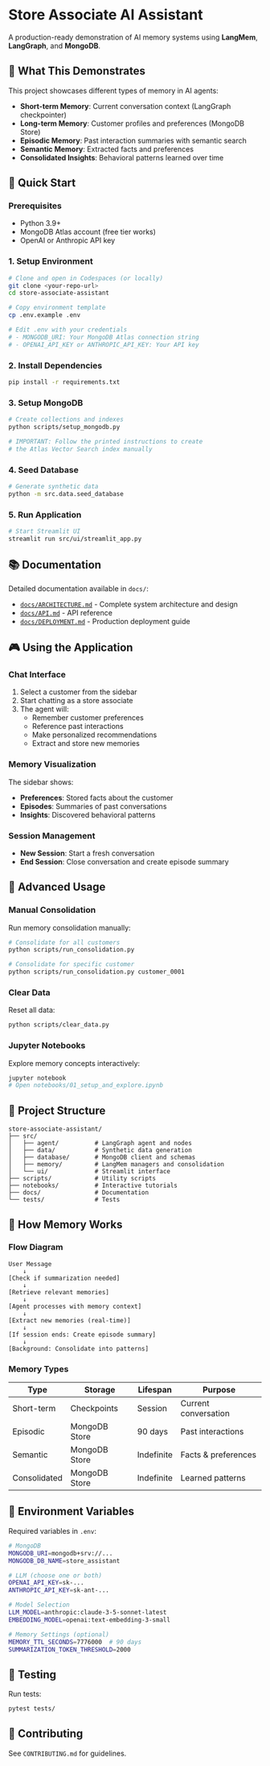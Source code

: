# Store Associate AI Assistant

A production-ready demonstration of AI memory systems using **LangMem**, **LangGraph**, and **MongoDB**.

## 🎯 What This Demonstrates

This project showcases different types of memory in AI agents:

- **Short-term Memory**: Current conversation context (LangGraph checkpointer)
- **Long-term Memory**: Customer profiles and preferences (MongoDB Store)
- **Episodic Memory**: Past interaction summaries with semantic search
- **Semantic Memory**: Extracted facts and preferences
- **Consolidated Insights**: Behavioral patterns learned over time

## 🚀 Quick Start

### Prerequisites

- Python 3.9+
- MongoDB Atlas account (free tier works)
- OpenAI or Anthropic API key

### 1. Setup Environment
```bash
# Clone and open in Codespaces (or locally)
git clone <your-repo-url>
cd store-associate-assistant

# Copy environment template
cp .env.example .env

# Edit .env with your credentials
# - MONGODB_URI: Your MongoDB Atlas connection string
# - OPENAI_API_KEY or ANTHROPIC_API_KEY: Your API key
```

### 2. Install Dependencies
```bash
pip install -r requirements.txt
```

### 3. Setup MongoDB
```bash
# Create collections and indexes
python scripts/setup_mongodb.py

# IMPORTANT: Follow the printed instructions to create
# the Atlas Vector Search index manually
```

### 4. Seed Database
```bash
# Generate synthetic data
python -m src.data.seed_database
```

### 5. Run Application
```bash
# Start Streamlit UI
streamlit run src/ui/streamlit_app.py
```

## 📚 Documentation

Detailed documentation available in `docs/`:

- [`docs/ARCHITECTURE.md`](docs/ARCHITECTURE.md) - Complete system architecture and design
- [`docs/API.md`](docs/API.md) - API reference
- [`docs/DEPLOYMENT.md`](docs/DEPLOYMENT.md) - Production deployment guide

## 🎮 Using the Application

### Chat Interface

1. Select a customer from the sidebar
2. Start chatting as a store associate
3. The agent will:
   - Remember customer preferences
   - Reference past interactions
   - Make personalized recommendations
   - Extract and store new memories

### Memory Visualization

The sidebar shows:
- **Preferences**: Stored facts about the customer
- **Episodes**: Summaries of past conversations
- **Insights**: Discovered behavioral patterns

### Session Management

- **New Session**: Start a fresh conversation
- **End Session**: Close conversation and create episode summary

## 🔧 Advanced Usage

### Manual Consolidation

Run memory consolidation manually:
```bash
# Consolidate for all customers
python scripts/run_consolidation.py

# Consolidate for specific customer
python scripts/run_consolidation.py customer_0001
```

### Clear Data

Reset all data:
```bash
python scripts/clear_data.py
```

### Jupyter Notebooks

Explore memory concepts interactively:
```bash
jupyter notebook
# Open notebooks/01_setup_and_explore.ipynb
```

## 📂 Project Structure
```
store-associate-assistant/
├── src/
│   ├── agent/          # LangGraph agent and nodes
│   ├── data/           # Synthetic data generation
│   ├── database/       # MongoDB client and schemas
│   ├── memory/         # LangMem managers and consolidation
│   └── ui/             # Streamlit interface
├── scripts/            # Utility scripts
├── notebooks/          # Interactive tutorials
├── docs/               # Documentation
└── tests/              # Tests
```

## 🧠 How Memory Works

### Flow Diagram
```
User Message
    ↓
[Check if summarization needed]
    ↓
[Retrieve relevant memories]
    ↓
[Agent processes with memory context]
    ↓
[Extract new memories (real-time)]
    ↓
[If session ends: Create episode summary]
    ↓
[Background: Consolidate into patterns]
```

### Memory Types

| Type | Storage | Lifespan | Purpose |
|------|---------|----------|---------|
| Short-term | Checkpoints | Session | Current conversation |
| Episodic | MongoDB Store | 90 days | Past interactions |
| Semantic | MongoDB Store | Indefinite | Facts & preferences |
| Consolidated | MongoDB Store | Indefinite | Learned patterns |

## 🔐 Environment Variables

Required variables in `.env`:
```bash
# MongoDB
MONGODB_URI=mongodb+srv://...
MONGODB_DB_NAME=store_assistant

# LLM (choose one or both)
OPENAI_API_KEY=sk-...
ANTHROPIC_API_KEY=sk-ant-...

# Model Selection
LLM_MODEL=anthropic:claude-3-5-sonnet-latest
EMBEDDING_MODEL=openai:text-embedding-3-small

# Memory Settings (optional)
MEMORY_TTL_SECONDS=7776000  # 90 days
SUMMARIZATION_TOKEN_THRESHOLD=2000
```

## 🧪 Testing

Run tests:
```bash
pytest tests/
```

## 🤝 Contributing

See `CONTRIBUTING.md` for guidelines.

